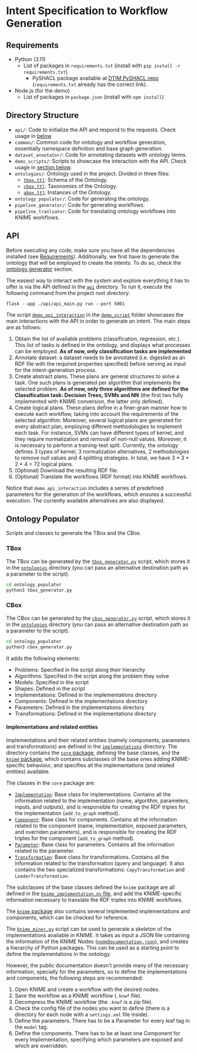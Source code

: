 # Intent Specification to Workflow Generation


## Requirements

- Python (3.11)
    - List of packages in `requirements.txt` (install with `pip install -r requirements.txt`)
        - PySHACL package available at [DTIM PySHACL repo](https://github.com/dtim-upc/pySHACL) (`requirements.txt`
          already
          has the correct link).
- Node.js (for the demo)
    - List of packages in `package.json` (install with `npm install`)

## Directory Structure

- `api/`: Code to initialize the API and respond to the requests. Check usage in [below](#demo)
- `common/`: Common code for ontology and workflow generation, essentially namespace definition and base graph
  generation.
- `dataset_annotator/`: Code for annotating datasets with ontology terms.
- `demo_scripts/`: Scripts to showcase the interaction with the API. Check usage in [section below](#demo).
- `ontologies/`: Ontology used in the project. Divided in three files:
    - [`tbox.ttl`](./ontologies/tbox.ttl): Schema of the Ontology.
    - [`cbox.ttl`](./ontologies/cbox.ttl): Taxonomies of the Ontology.
    - [`abox.ttl`](./ontologies/abox.ttl): Instances of the Ontology.
- `ontology_populator/`: Code for generating the ontology.
- `pipeline_generator/`: Code for generating workflows.
- `pipeline_tranlsator`: Code for translating ontology workflows into KNIME workflows.

## API

Before executing any code, make sure you have all the dependencies installed (see [Requirements](#requirements)). Additionally,
we first have to generate the ontology that will be employed to create the intents. To do so, check the 
[ontology generator](#ontology-generator) section.

The easiest way to interact with the system and explore everything it has to offer is via the API defined in the 
[`api`](./api) directory. To run it, execute the following command from the project root directory:

```shell
flask --app ./api/api_main.py run --port 5001
```
The script [`demo_api_interaction`](./demo_scripts/demo_api_interaction.py) in the [`demo_script`](./demo_scripts) folder showcases 
the main interactions with the API in order to generate an intent. The main steps are as follows:

1. Obtain the list of available problems (classification, regression, etc.). This list of tasks is defined in the 
ontology, and displays what processes can be employed. **As of now, only classification tasks are implemented**
2. Annotate dataset: a dataset needs to be annotated (i.e. digested as an RDF file with the required properties
specified) before serving as input for the intent-generation process.
3. Create abstract plans. These plans are general structures to solve a task. One such plans is generated per algorithm
that implements the selected problem. **As of now, only three algorithms are defined for the Classification task: 
Decision Trees, SVMs and NN** (the first two fully implemented with KNIME conversion, the latter only defined).
4. Create logical plans. These plans define in a finer-grain manner how to execute each workflow, taking into account
the requirements of the selected algorithm. Moreover, several logical plans are generated for every abstract plan, 
employing different methodologies to implement each task. For instance, SVMs can have different types of kernel, and they 
require normalization and removal of non-null values. Moreover, it is necessary to perform a training-test split.
Currently, the ontology defines 3 types of kernel, 3 normalization alternatives, 2 methodologies to remove null values
and 4 splitting strategies. In total, we have 3 * 3 * 2 * 4 = 72 logical plans.
5. (Optional) Download the resulting RDF file.
6. (Optional) Translate the workflows (RDF format) into KNIME workflows.

Notice that `demo_api_interaction` includes a series of predefined parameters for the generation of the workflows, which
ensures a successful execution. The currently available alternatives are also displayed.

## Ontology Populator

Scripts and classes to generate the TBox and the CBox.

### TBox

The TBox can be generated by the [`tbox_generator.py`](./ontology_populator/tbox_generator.py) script, which stores it
in the [`ontologies`](./ontologies) directory (you can pass an alternative destination path as a parameter to the
script).

  ```bash
  cd ontology_populator
  python3 tbox_generator.py
  ```

### CBox

The CBox can be generated by the [`cbox_generator.py`](./ontology_populator/cbox_generator.py) script, which stores it
in the [`ontologies`](./ontologies) directory (you can pass an alternative destination path as a parameter to the
script).

  ```bash
  cd ontology_populator
  python3 cbox_generator.py
  ```

It adds the following elements:

- Problems: Specified in the script along their hierarchy
- Algorithms: Specified in the script along the problem they solve
- Models: Specified in the script
- Shapes: Defined in the script
- Implementations: Defined in the implementations directory
- Components: Defined in the implementations directory
- Parameters: Defined in the implementations directory
- Transformations: Defined in the implementations directory

#### Implementations and related entities

Implementations and their related entities (namely components, parameters and transformations) are defined in
the [`implementations`](./ontology_populator/implementations) directory. The directory contains
the [`core` package](./ontology_populator/implementations/core), defining the base classes, and the
[`knime` package](./ontology_populator/implementations/knime), which contains subclasses of the base ones adding
KNIME-specific behaviour, and specifies all the implementations (and related entities) available.

The classes in the `core` package are:

- [`Implementation`](./ontology_populator/implementations/core/implementation.py): Base class for implementations.
  Contains all the information related to the implementation (name, algorithm, parameters, inputs, and outputs), and is
  responsible for creating the RDF triples for the implementation (`add_to_graph` method).
- [`Component`](./ontology_populator/implementations/core/component.py): Base class for components. Contains all the
  information related to the component (name, implementation, exposed parameters, and overriden parameters), and is
  responsible for creating the RDF triples for the component (`add_to_graph` method).
- [`Parameter`](./ontology_populator/implementations/core/parameter.py): Base class for parameters. Contains all the
  information related to the parameter.
- [`Transformation`](./ontology_populator/implementations/core/transformation.py): Base class for transformations.
  Contains all the information related to the transformation (query and language). It also contains the two specialized
  transformations: `CopyTransformation` and `LoaderTransformation`.

The subclasses of the base classes defined the `knime` package are all defined in
the [`knime_implementation.py` file](./ontology_populator/implementations/knime/knime_implementation.py), and add the
KNIME-specific information necessary to translate the RDF triples into KNIME workflows.

The [`knime` package](./ontology_populator/implementations/knime) also contains several implemented implementations and
components, which can be checked for reference.

The [`knime_miner.py`](./ontology_populator/implementations/knime/knime_miner.py) script can be used to generate a
skeleton of the implementations available in KNIME. It takes as input a JSON file containing the information of the
KNIME Nodes ([`nodeDocumentation.json`](./ontology_populator/sources/nodeDocumentation.json)), and creates a hierarchy
of Python packages. This can be used as a starting point to define the implementations in the ontology.

However, the public documentation doesn't provide many of the necessary information, specially for the parameters, so to
define the implementations and components, the following steps are recommended:

1. Open KNIME and create a workflow with the desired nodes.
2. Save the workflow as a KNIME workflow (`.knwf` file).
3. Decompress the KNIME workflow (the `.knwf` is a zip file).
4. Check the config file of the nodes you want to define (there is a directory for each node with a `settings.xml` file
   inside).
5. Define the parameters. There has to be a Parameter for every leaf tag in the `model` tag.
6. Define the components. There has to be at least one Component for every Implementation, specifying which parameters
   are exposed and which are overridden.

[//]: # (## Non-API interaction)

[//]: # ()
[//]: # (Besides using the API, it is also possible to execute the individual components of the system.)

[//]: # ()
[//]: # (### Dataset Annotator)

[//]: # ()
[//]: # (Utility script to annotate csv datasets with ontology terms. Reads all the csv files in the [`datasets`]&#40;./dataset_annotator/datasets&#41; directory )

[//]: # (and outputs the annotated datasets in the [`annotated_datasets`]&#40;./dataset_annotator/annotated_datasets&#41; directory. Must be run from the )

[//]: # (`dataset_annotator` directory.)

[//]: # ()
[//]: # (```bash)

[//]: # (cd dataset_annotator)

[//]: # (python3 main.py)

[//]: # (```)

[//]: # ()
[//]: # (### Pipeline Generator)

[//]: # ()
[//]: # (The pipeline generator can be used to generate workflows using the ontology and some user input.  )

[//]: # (It has to be run from the `pipeline_generator` directory.)

[//]: # ()
[//]: # (```shell)

[//]: # (cd pipeline_generator)

[//]: # (python3 pipeline_generator.py)

[//]: # (```)

[//]: # ()
[//]: # (It will ask for the intent name &#40;which can be whatever you want&#41;, the dataset name &#40;which must be an annotated existing)

[//]: # (dataset&#41;, and the problem name &#40;which must be an existing problem. As of now, only Classification implemented&#41;. )

[//]: # (It will also ask for a folder to store the generated workflows.)

[//]: # ()
[//]: # (```)

[//]: # (Introduce the intent name [DescriptionIntent]:  )

[//]: # (Introduce the data name [titanic.csv]: )

[//]: # (Introduce the problem name [Classification]: )

[//]: # (Introduce the folder to save the workflows:)

[//]: # (```)

[//]: # ()
[//]: # (You can use the default values for the three first questions for a quick example.)

[//]: # ()
[//]: # (## Pipeline Translator)

[//]: # ()
[//]: # (The pipeline translator will translate the ontology-represented workflows into KNIME workflows.  )

[//]: # (It has to be run from the `pipeline_translator` directory.)

[//]: # ()
[//]: # (```shell)

[//]: # (cd pipeline_translator)

[//]: # (python3 pipeline_translator.py)

[//]: # (```)

[//]: # ()
[//]: # (It will ask for a source directory &#40;which must contain the ontology-represented workflows&#41; and a destination directory,)

[//]: # (where the translated workflows will be stored. It will also ask whether you want to keep the KNIME workflows in the)

[//]: # (folder format or not.  )

[//]: # (The folder format is just the `.knwf` file decompressed. If you are testing or debugging the)

[//]: # (translation, it will make it easier to check the generated workflows &#40;you can still just decompress the workflow)

[//]: # (yourself&#41;.)

[//]: # ()
[//]: # (```)

[//]: # (Source folder:)

[//]: # (Destination folder:)

[//]: # (Keep workflows in folder format? [Y/n]:)

[//]: # (```)

[//]: # ()
[//]: # (You can also use the translator in non-interactive mode, by passing the source and destination folders as parameters.)

[//]: # ()
[//]: # (```shell)

[//]: # (python workflow_translator.py <source_folder> <destination_folder>)

[//]: # (python workflow_translator.py --keep <source_folder> <destination_folder>)

[//]: # (```)
